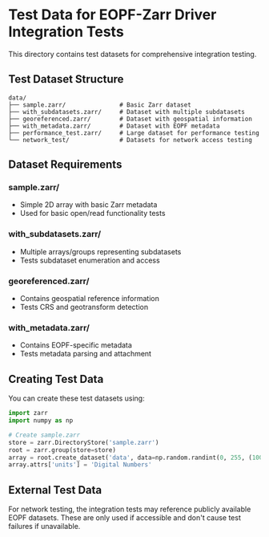 # Test Data for EOPF-Zarr Driver Integration Tests

This directory contains test datasets for comprehensive integration testing.

## Test Dataset Structure

```text
data/
├── sample.zarr/               # Basic Zarr dataset
├── with_subdatasets.zarr/     # Dataset with multiple subdatasets  
├── georeferenced.zarr/        # Dataset with geospatial information
├── with_metadata.zarr/        # Dataset with EOPF metadata
├── performance_test.zarr/     # Large dataset for performance testing
└── network_test/              # Datasets for network access testing
```

## Dataset Requirements

### sample.zarr/

- Simple 2D array with basic Zarr metadata
- Used for basic open/read functionality tests

### with_subdatasets.zarr/

- Multiple arrays/groups representing subdatasets
- Tests subdataset enumeration and access

### georeferenced.zarr/

- Contains geospatial reference information
- Tests CRS and geotransform detection

### with_metadata.zarr/

- Contains EOPF-specific metadata
- Tests metadata parsing and attachment

## Creating Test Data

You can create these test datasets using:

```python
import zarr
import numpy as np

# Create sample.zarr
store = zarr.DirectoryStore('sample.zarr')
root = zarr.group(store=store)
array = root.create_dataset('data', data=np.random.randint(0, 255, (100, 100), dtype=np.uint8))
array.attrs['units'] = 'Digital Numbers'
```

## External Test Data

For network testing, the integration tests may reference publicly available EOPF datasets.
These are only used if accessible and don't cause test failures if unavailable.
